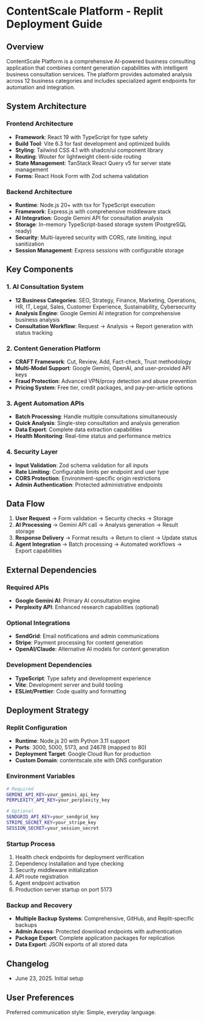 # ContentScale Platform - Replit Deployment Guide

## Overview

ContentScale Platform is a comprehensive AI-powered business consulting application that combines content generation capabilities with intelligent business consultation services. The platform provides automated analysis across 12 business categories and includes specialized agent endpoints for automation and integration.

## System Architecture

### Frontend Architecture
- **Framework**: React 19 with TypeScript for type safety
- **Build Tool**: Vite 6.3 for fast development and optimized builds
- **Styling**: Tailwind CSS 4.1 with shadcn/ui component library
- **Routing**: Wouter for lightweight client-side routing
- **State Management**: TanStack React Query v5 for server state management
- **Forms**: React Hook Form with Zod schema validation

### Backend Architecture
- **Runtime**: Node.js 20+ with tsx for TypeScript execution
- **Framework**: Express.js with comprehensive middleware stack
- **AI Integration**: Google Gemini API for consultation analysis
- **Storage**: In-memory TypeScript-based storage system (PostgreSQL ready)
- **Security**: Multi-layered security with CORS, rate limiting, input sanitization
- **Session Management**: Express sessions with configurable storage

## Key Components

### 1. AI Consultation System
- **12 Business Categories**: SEO, Strategy, Finance, Marketing, Operations, HR, IT, Legal, Sales, Customer Experience, Sustainability, Cybersecurity
- **Analysis Engine**: Google Gemini AI integration for comprehensive business analysis
- **Consultation Workflow**: Request → Analysis → Report generation with status tracking

### 2. Content Generation Platform
- **CRAFT Framework**: Cut, Review, Add, Fact-check, Trust methodology
- **Multi-Model Support**: Google Gemini, OpenAI, and user-provided API keys
- **Fraud Protection**: Advanced VPN/proxy detection and abuse prevention
- **Pricing System**: Free tier, credit packages, and pay-per-article options

### 3. Agent Automation APIs
- **Batch Processing**: Handle multiple consultations simultaneously
- **Quick Analysis**: Single-step consultation and analysis generation
- **Data Export**: Complete data extraction capabilities
- **Health Monitoring**: Real-time status and performance metrics

### 4. Security Layer
- **Input Validation**: Zod schema validation for all inputs
- **Rate Limiting**: Configurable limits per endpoint and user type
- **CORS Protection**: Environment-specific origin restrictions
- **Admin Authentication**: Protected administrative endpoints

## Data Flow

1. **User Request** → Form validation → Security checks → Storage
2. **AI Processing** → Gemini API call → Analysis generation → Result storage
3. **Response Delivery** → Format results → Return to client → Update status
4. **Agent Integration** → Batch processing → Automated workflows → Export capabilities

## External Dependencies

### Required APIs
- **Google Gemini AI**: Primary AI consultation engine
- **Perplexity API**: Enhanced research capabilities (optional)

### Optional Integrations
- **SendGrid**: Email notifications and admin communications
- **Stripe**: Payment processing for content generation
- **OpenAI/Claude**: Alternative AI models for content generation

### Development Dependencies
- **TypeScript**: Type safety and development experience
- **Vite**: Development server and build tooling
- **ESLint/Prettier**: Code quality and formatting

## Deployment Strategy

### Replit Configuration
- **Runtime**: Node.js 20 with Python 3.11 support
- **Ports**: 3000, 5000, 5173, and 24678 (mapped to 80)
- **Deployment Target**: Google Cloud Run for production
- **Custom Domain**: contentscale.site with DNS configuration

### Environment Variables
```bash
# Required
GEMINI_API_KEY=your_gemini_api_key
PERPLEXITY_API_KEY=your_perplexity_key

# Optional
SENDGRID_API_KEY=your_sendgrid_key
STRIPE_SECRET_KEY=your_stripe_key
SESSION_SECRET=your_session_secret
```

### Startup Process
1. Health check endpoints for deployment verification
2. Dependency installation and type checking
3. Security middleware initialization
4. API route registration
5. Agent endpoint activation
6. Production server startup on port 5173

### Backup and Recovery
- **Multiple Backup Systems**: Comprehensive, GitHub, and Replit-specific backups
- **Admin Access**: Protected download endpoints with authentication
- **Package Export**: Complete application packages for replication
- **Data Export**: JSON exports of all stored data

## Changelog

- June 23, 2025. Initial setup

## User Preferences

Preferred communication style: Simple, everyday language.
